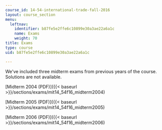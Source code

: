 ```yaml
---
course_id: 14-54-international-trade-fall-2016
layout: course_section
menu:
  leftnav:
    identifier: b87fe5e2ffe6c10899e30a3ae22a6a1c
    name: Exams
    weight: 70
title: Exams
type: course
uid: b87fe5e2ffe6c10899e30a3ae22a6a1c

---
```


We've included three midterm exams from previous years of the course. Solutions are not available. 

[Midterm 2004 (PDF)]({{< baseurl >}}/sections/exams/mit14_54f16_midterm2004)

[Midterm 2005 (PDF)]({{< baseurl >}}/sections/exams/mit14_54f16_midterm2005)

[Midterm 2006 (PDF)]({{< baseurl >}}/sections/exams/mit14_54f16_midterm2006)
